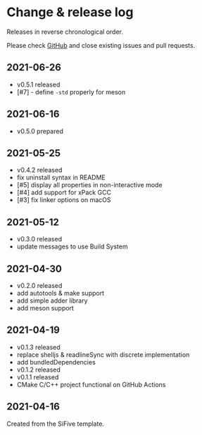 # Change & release log

Releases in reverse chronological order.

Please check
[GitHub](https://github.com/xpack/hello-world-template-xpack/issues/)
and close existing issues and pull requests.

## 2021-06-26

- v0.5.1 released
- [#7] - define `-std` properly for meson

## 2021-06-16

- v0.5.0 prepared

## 2021-05-25

- v0.4.2 released
- fix uninstall syntax in README
- [#5] display all properties in non-interactive mode
- [#4] add support for xPack GCC
- [#3] fix linker options on macOS

## 2021-05-12

- v0.3.0 released
- update messages to use Build System

## 2021-04-30

- v0.2.0 released
- add autotools & make support
- add simple adder library
- add meson support

## 2021-04-19

- v0.1.3 released
- replace shelljs & readlineSync with discrete implementation
- add bundledDependencies
- v0.1.2 released
- v0.1.1 released
- CMake C/C++ project functional on GitHub Actions

## 2021-04-16

Created from the SiFive template.
